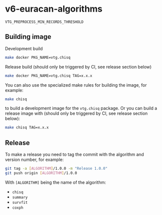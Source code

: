 # v6-euracan-algorithms

`VTG_PREPROCESS_MIN_RECORDS_THRESHOLD`

## Building image

Development build
```bash
make docker PKG_NAME=vtg.chisq
```

Release build (should only be triggered by CI, see release section below)
```bash
make docker PKG_NAME=vtg.chisq TAG=x.x.x
```

You can also use the specialized make rules for building the image, for example:
```bash
make chisq
```
to build a development image for the `vtg.chisq` package. Or you can build a release image with (should only be triggered by CI, see release section below):
```bash
make chisq TAG=x.x.x
```

## Release
To make a release you need to tag the commit with the algorithm and version number, for example:

```bash
git tag -a [ALGORITHM]/1.0.0 -m "Release 1.0.0"
git push origin [ALGORITHM]/1.0.0
```

With `[ALGORITHM]` being the name of the algorithm:

- `chisq`
- `summary`
- `survfit`
- `coxph`

